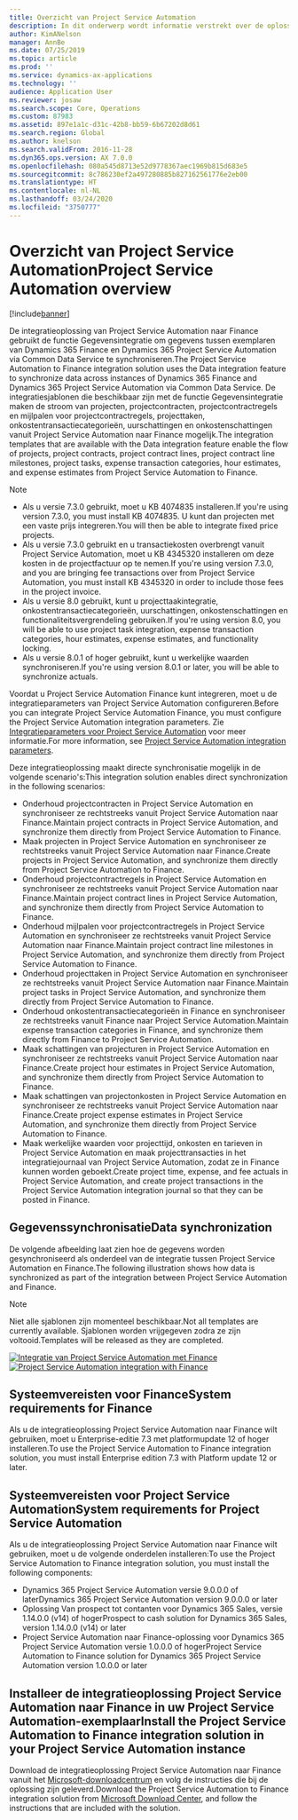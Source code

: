 ```yaml
---
title: Overzicht van Project Service Automation
description: In dit onderwerp wordt informatie verstrekt over de oplossing voor integratie van Dynamics 365 Project Service Automation naar Dynamics 365 Finance.
author: KimANelson
manager: AnnBe
ms.date: 07/25/2019
ms.topic: article
ms.prod: ''
ms.service: dynamics-ax-applications
ms.technology: ''
audience: Application User
ms.reviewer: josaw
ms.search.scope: Core, Operations
ms.custom: 87983
ms.assetid: 897e1a1c-d31c-42b8-bb59-6b67202d8d61
ms.search.region: Global
ms.author: knelson
ms.search.validFrom: 2016-11-28
ms.dyn365.ops.version: AX 7.0.0
ms.openlocfilehash: 080a545d8713e52d9778367aec1969b815d683e5
ms.sourcegitcommit: 8c786230ef2a497280885b827162561776e2eb00
ms.translationtype: HT
ms.contentlocale: nl-NL
ms.lasthandoff: 03/24/2020
ms.locfileid: "3750777"
---
```

# <a name="project-service-automation-overview"></a><span data-ttu-id="f258c-103">Overzicht van Project Service Automation</span><span class="sxs-lookup"><span data-stu-id="f258c-103">Project Service Automation overview</span></span>

[!include[banner](../includes/banner.md)]

<span data-ttu-id="f258c-104">De integratieoplossing van Project Service Automation naar Finance gebruikt de functie Gegevensintegratie om gegevens tussen exemplaren van Dynamics 365 Finance en Dynamics 365 Project Service Automation via Common Data Service te synchroniseren.</span><span class="sxs-lookup"><span data-stu-id="f258c-104">The Project Service Automation to Finance integration solution uses the Data integration feature to synchronize data across instances of Dynamics 365 Finance and Dynamics 365 Project Service Automation via Common Data Service.</span></span> <span data-ttu-id="f258c-105">De integratiesjablonen die beschikbaar zijn met de functie Gegevensintegratie maken de stroom van projecten, projectcontracten, projectcontractregels en mijlpalen voor projectcontractregels, projecttaken, onkostentransactiecategorieën, uurschattingen en onkostenschattingen vanuit Project Service Automation naar Finance mogelijk.</span><span class="sxs-lookup"><span data-stu-id="f258c-105">The integration templates that are available with the Data integration feature enable the flow of projects, project contracts, project contract lines, project contract line milestones, project tasks, expense transaction categories, hour estimates, and expense estimates from Project Service Automation to Finance.</span></span>

> [!NOTE]
> - <span data-ttu-id="f258c-106">Als u versie 7.3.0 gebruikt, moet u KB 4074835 installeren.</span><span class="sxs-lookup"><span data-stu-id="f258c-106">If you're using version 7.3.0, you must install KB 4074835.</span></span> <span data-ttu-id="f258c-107">U kunt dan projecten met een vaste prijs integreren.</span><span class="sxs-lookup"><span data-stu-id="f258c-107">You will then be able to integrate fixed price projects.</span></span>
> - <span data-ttu-id="f258c-108">Als u versie 7.3.0 gebruikt en u transactiekosten overbrengt vanuit Project Service Automation, moet u KB 4345320 installeren om deze kosten in de projectfactuur op te nemen.</span><span class="sxs-lookup"><span data-stu-id="f258c-108">If you're using version 7.3.0, and you are bringing fee transactions over from Project Service Automation, you must install KB 4345320 in order to include those fees in the project invoice.</span></span>
> - <span data-ttu-id="f258c-109">Als u versie 8.0 gebruikt, kunt u projecttaakintegratie, onkostentransactiecategorieën, uurschattingen, onkostenschattingen en functionaliteitsvergrendeling gebruiken.</span><span class="sxs-lookup"><span data-stu-id="f258c-109">If you're using version 8.0, you will be able to use project task integration, expense transaction categories, hour estimates, expense estimates, and functionality locking.</span></span>
> - <span data-ttu-id="f258c-110">Als u versie 8.0.1 of hoger gebruikt, kunt u werkelijke waarden synchroniseren.</span><span class="sxs-lookup"><span data-stu-id="f258c-110">If you're using version 8.0.1 or later, you will be able to synchronize actuals.</span></span>

<span data-ttu-id="f258c-111">Voordat u Project Service Automation Finance kunt integreren, moet u de integratieparameters van Project Service Automation configureren.</span><span class="sxs-lookup"><span data-stu-id="f258c-111">Before you can integrate Project Service Automation Finance, you must configure the Project Service Automation integration parameters.</span></span> <span data-ttu-id="f258c-112">Zie [Integratieparameters voor Project Service Automation](PSA-parameters.md) voor meer informatie.</span><span class="sxs-lookup"><span data-stu-id="f258c-112">For more information, see [Project Service Automation integration parameters](PSA-parameters.md).</span></span>

<span data-ttu-id="f258c-113">Deze integratieoplossing maakt directe synchronisatie mogelijk in de volgende scenario's:</span><span class="sxs-lookup"><span data-stu-id="f258c-113">This integration solution enables direct synchronization in the following scenarios:</span></span>

- <span data-ttu-id="f258c-114">Onderhoud projectcontracten in Project Service Automation en synchroniseer ze rechtstreeks vanuit Project Service Automation naar Finance.</span><span class="sxs-lookup"><span data-stu-id="f258c-114">Maintain project contracts in Project Service Automation, and synchronize them directly from Project Service Automation to Finance.</span></span>
- <span data-ttu-id="f258c-115">Maak projecten in Project Service Automation en synchroniseer ze rechtstreeks vanuit Project Service Automation naar Finance.</span><span class="sxs-lookup"><span data-stu-id="f258c-115">Create projects in Project Service Automation, and synchronize them directly from Project Service Automation to Finance.</span></span>
- <span data-ttu-id="f258c-116">Onderhoud projectcontractregels in Project Service Automation en synchroniseer ze rechtstreeks vanuit Project Service Automation naar Finance.</span><span class="sxs-lookup"><span data-stu-id="f258c-116">Maintain project contract lines in Project Service Automation, and synchronize them directly from Project Service Automation to Finance.</span></span>
- <span data-ttu-id="f258c-117">Onderhoud mijlpalen voor projectcontractregels in Project Service Automation en synchroniseer ze rechtstreeks vanuit Project Service Automation naar Finance.</span><span class="sxs-lookup"><span data-stu-id="f258c-117">Maintain project contract line milestones in Project Service Automation, and synchronize them directly from Project Service Automation to Finance.</span></span>
- <span data-ttu-id="f258c-118">Onderhoud projecttaken in Project Service Automation en synchroniseer ze rechtstreeks vanuit Project Service Automation naar Finance.</span><span class="sxs-lookup"><span data-stu-id="f258c-118">Maintain project tasks in Project Service Automation, and synchronize them directly from Project Service Automation to Finance.</span></span>
- <span data-ttu-id="f258c-119">Onderhoud onkostentransactiecategorieën in Finance en synchroniseer ze rechtstreeks vanuit Finance naar Project Service Automation.</span><span class="sxs-lookup"><span data-stu-id="f258c-119">Maintain expense transaction categories in Finance, and synchronize them directly from Finance to Project Service Automation.</span></span>
- <span data-ttu-id="f258c-120">Maak schattingen van projecturen in Project Service Automation en synchroniseer ze rechtstreeks vanuit Project Service Automation naar Finance.</span><span class="sxs-lookup"><span data-stu-id="f258c-120">Create project hour estimates in Project Service Automation, and synchronize them directly from Project Service Automation to Finance.</span></span>
- <span data-ttu-id="f258c-121">Maak schattingen van projectonkosten in Project Service Automation en synchroniseer ze rechtstreeks vanuit Project Service Automation naar Finance.</span><span class="sxs-lookup"><span data-stu-id="f258c-121">Create project expense estimates in Project Service Automation, and synchronize them directly from Project Service Automation to Finance.</span></span>
- <span data-ttu-id="f258c-122">Maak werkelijke waarden voor projecttijd, onkosten en tarieven in Project Service Automation en maak projecttransacties in het integratiejournaal van Project Service Automation, zodat ze in Finance kunnen worden geboekt.</span><span class="sxs-lookup"><span data-stu-id="f258c-122">Create project time, expense, and fee actuals in Project Service Automation, and create project transactions in the Project Service Automation integration journal so that they can be posted in Finance.</span></span>

## <a name="data-synchronization"></a><span data-ttu-id="f258c-123">Gegevenssynchronisatie</span><span class="sxs-lookup"><span data-stu-id="f258c-123">Data synchronization</span></span>

<span data-ttu-id="f258c-124">De volgende afbeelding laat zien hoe de gegevens worden gesynchroniseerd als onderdeel van de integratie tussen Project Service Automation en Finance.</span><span class="sxs-lookup"><span data-stu-id="f258c-124">The following illustration shows how data is synchronized as part of the integration between Project Service Automation and Finance.</span></span>

> [!NOTE]
> <span data-ttu-id="f258c-125">Niet alle sjablonen zijn momenteel beschikbaar.</span><span class="sxs-lookup"><span data-stu-id="f258c-125">Not all templates are currently available.</span></span> <span data-ttu-id="f258c-126">Sjablonen worden vrijgegeven zodra ze zijn voltooid.</span><span class="sxs-lookup"><span data-stu-id="f258c-126">Templates will be released as they are completed.</span></span>

<span data-ttu-id="f258c-127">[![Integratie van Project Service Automation met Finance](./media/PSA-integration.png)](./media/PSA-integration.png)</span><span class="sxs-lookup"><span data-stu-id="f258c-127">[![Project Service Automation integration with Finance](./media/PSA-integration.png)](./media/PSA-integration.png)</span></span>

## <a name="system-requirements-for-finance"></a><span data-ttu-id="f258c-128">Systeemvereisten voor Finance</span><span class="sxs-lookup"><span data-stu-id="f258c-128">System requirements for Finance</span></span>

<span data-ttu-id="f258c-129">Als u de integratieoplossing Project Service Automation naar Finance wilt gebruiken, moet u Enterprise-editie 7.3 met platformupdate 12 of hoger installeren.</span><span class="sxs-lookup"><span data-stu-id="f258c-129">To use the Project Service Automation to Finance integration solution, you must install Enterprise edition 7.3 with Platform update 12 or later.</span></span>

## <a name="system-requirements-for-project-service-automation"></a><span data-ttu-id="f258c-130">Systeemvereisten voor Project Service Automation</span><span class="sxs-lookup"><span data-stu-id="f258c-130">System requirements for Project Service Automation</span></span>

<span data-ttu-id="f258c-131">Als u de integratieoplossing Project Service Automation naar Finance wilt gebruiken, moet u de volgende onderdelen installeren:</span><span class="sxs-lookup"><span data-stu-id="f258c-131">To use the Project Service Automation to Finance integration solution, you must install the following components:</span></span>

- <span data-ttu-id="f258c-132">Dynamics 365 Project Service Automation versie 9.0.0.0 of later</span><span class="sxs-lookup"><span data-stu-id="f258c-132">Dynamics 365 Project Service Automation version 9.0.0.0 or later</span></span>
- <span data-ttu-id="f258c-133">Oplossing Van prospect tot contanten voor Dynamics 365 Sales, versie 1.14.0.0 (v14) of hoger</span><span class="sxs-lookup"><span data-stu-id="f258c-133">Prospect to cash solution for Dynamics 365 Sales, version 1.14.0.0 (v14) or later</span></span>
- <span data-ttu-id="f258c-134">Project Service Automation naar Finance-oplossing voor Dynamics 365 Project Service Automation versie 1.0.0.0 of hoger</span><span class="sxs-lookup"><span data-stu-id="f258c-134">Project Service Automation to Finance solution for Dynamics 365 Project Service Automation version 1.0.0.0 or later</span></span>

## <a name="install-the-project-service-automation-to-finance-integration-solution-in-your-project-service-automation-instance"></a><span data-ttu-id="f258c-135">Installeer de integratieoplossing Project Service Automation naar Finance in uw Project Service Automation-exemplaar</span><span class="sxs-lookup"><span data-stu-id="f258c-135">Install the Project Service Automation to Finance integration solution in your Project Service Automation instance</span></span>

<span data-ttu-id="f258c-136">Download de integratieoplossing Project Service Automation naar Finance vanuit het [Microsoft-downloadcentrum](https://www.microsoft.com/download/details.aspx?id=57016) en volg de instructies die bij de oplossing zijn geleverd.</span><span class="sxs-lookup"><span data-stu-id="f258c-136">Download the Project Service Automation to Finance integration solution from [Microsoft Download Center](https://www.microsoft.com/download/details.aspx?id=57016), and follow the instructions that are included with the solution.</span></span>

